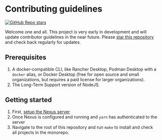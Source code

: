 # Contributing guidelines

[![GitHub Repo stars](https://img.shields.io/github/stars/ourchitecture/monorepo)](https://github.com/ourchitecture/monorepo)

Welcome one and all. This project is very early in development and will update contributor guidelines in the near future. Please [star this repository](https://github.com/ourchitecture/monorepo) and check back regularly for updates.

## Prerequisites

1. A docker-compatible CLI, like Rancher Desktop, Podman Desktop with a `docker` alias, or Docker Desktop (free for open source and small organizations, but requires a paid license for larger organizations).
2. The Long-Term Support version of NodeJS.

## Getting started

1. First, [setup the Nexus server](../src/systems/dev/nexus/README.md)
2. Once Nexus is configured and running and `yarn` has authenticated to the server
3. Navigate to the root of this repository and run `make` to install and check all projects in the monorepo.
